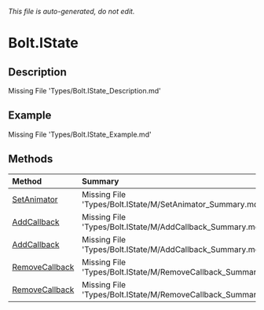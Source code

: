 *This file is auto-generated, do not edit.*

# Bolt.IState
## Description
Missing File 'Types/Bolt.IState_Description.md'
## Example
Missing File 'Types/Bolt.IState_Example.md'
## Methods
| Method | Summary |
|:-----|:--------|
|[SetAnimator](Bolt.IState/M/SetAnimator.md)|Missing File 'Types/Bolt.IState/M/SetAnimator_Summary.md'|
|[AddCallback](Bolt.IState/M/AddCallback.md)|Missing File 'Types/Bolt.IState/M/AddCallback_Summary.md'|
|[AddCallback](Bolt.IState/M/AddCallback.md)|Missing File 'Types/Bolt.IState/M/AddCallback_Summary.md'|
|[RemoveCallback](Bolt.IState/M/RemoveCallback.md)|Missing File 'Types/Bolt.IState/M/RemoveCallback_Summary.md'|
|[RemoveCallback](Bolt.IState/M/RemoveCallback.md)|Missing File 'Types/Bolt.IState/M/RemoveCallback_Summary.md'|
